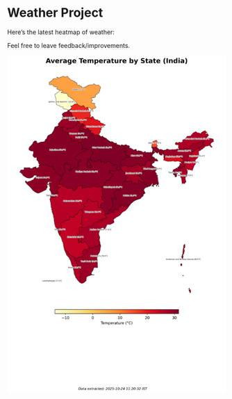 # Weather Project

Here’s the latest heatmap of weather:

Feel free to leave feedback/improvements.

![India Heatmap](docs/assets/india_heatmap.png?v=FB13AA)
